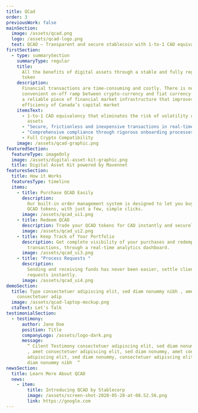 ```yaml
---
title: QCad
order: 3
previousWork: false
mainSection:
  image: /assets/qcad.png
  logo: /assets/qcad-logo.png
  text: QCAD – Transparent and secure stablecoin with 1-to-1 CAD equivalency
firstSection:
  - type: summarySection
    summaryType: regular
    title:
      All the benefits of digital assets through a stable and fully regulated
      token
    description:
      Financial transactions are time-consuming and costly. There is no
      convenient on-off ramp between crypto-currency and fiat currency. QCAD is
      a reliable piece of financial market infrastructure that improves the
      efficiency of Canada’s capital market
    itemsText:
      - 1-to-1 CAD equivalency that eliminates the risk of volatility of digital
        assets
      - "Secure, frictionless and inexpensive transactions in real-time "
      - "Comprehensive compliance through rigorous onboarding processes "
      - Full Crypto Compatibility
    image: /assets/qcad-graphic.png
featuredSection:
  featureType: imageOnly
  image: /assets/digital-asset-kit-graphic.png
  title: Digital Asset Kit powered by Mavennet
featuresSection:
  title: How it Works
  featuresType: timeline
  items:
    - title: Purchase QCAD Easily
      description:
        Our built-in order management system is designed to let you buy
        QCAD tokens, with just a few, simple clicks.
      image: /assets/qcad_ui1.png
    - title: Redeem QCAD
      description: Trade your QCAD tokens for CAD instantly and securely.
      image: /assets/qcad_ui2.png
    - title: Keep Track of Your Portfolio
      description: Get complete visibility of your purchases and redemption
        transactions, through a real-time analytics dashboard.
      image: /assets/qcad_ui3.png
    - title: "Process Requests "
      description:
        Sending and receiving funds has never been easier, settle client
        requests instantly.
      image: /assets/qcad_ui4.png
demoSection:
  title: Type consectetuer adipiscing elit, sed diam nonummy nibh , amet
    consectetuer adip
  image: /assets/qcad-laptop-mockup.png
  ctaText: Let's Talk
testimonialSection:
  - testimony:
      author: Jane Doe
      position: Title
      companyLogo: /assets/logo-dark.png
      message:
        “ Cilent Testimony consectetuer adipiscing elit, sed diam nonummy nibh
        , amet consectetuer adipiscing elit, sed diam nonummy, amet consectetuer
        adipiscing elit, sed diam nonummy, consectetuer adipiscing elit, sed
        diam nonummy nibh  “
newsSection:
  title: Learn More About QCAD
  news:
    - item:
        title: Introducing QCAD by Stablecorp
        image: /assets/screen-shot-2020-05-28-at-08.52.56.png
        link: https://google.com
---
```

